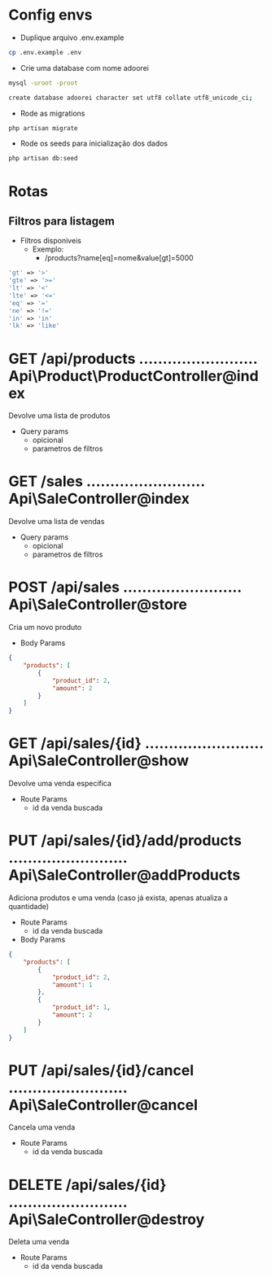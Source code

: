 # Config envs
- Duplique arquivo .env.example
```sh
cp .env.example .env
```
- Crie uma database com nome adoorei

```sh
mysql -uroot -proot
```

```sh
create database adoorei character set utf8 collate utf8_unicode_ci;
```

- Rode as migrations
```sh
php artisan migrate
```

- Rode os seeds para inicialização dos dados
```sh
php artisan db:seed
```

# Rotas
## Filtros para listagem
- Filtros disponiveis
    - Exemplo:
        - /products?name[eq]=nome&value[gt]=5000
```php
'gt' => '>'
'gte' => '>='
'lt' => '<'
'lte' => '<='
'eq' => '='
'ne' => '!='
'in' => 'in'
'lk' => 'like'
```

# GET /api/products ......................... Api\Product\ProductController@index
Devolve uma lista de produtos
- Query params
    - opicional
    - parametros de filtros

# GET /sales ......................... Api\SaleController@index
Devolve uma lista de vendas
- Query params
    - opicional
    - parametros de filtros
# POST /api/sales ......................... Api\SaleController@store
Cria um novo produto
- Body Params
```json
{
	"products": [
		{
			"product_id": 2,
			"amount": 2
		}
	]
}
```
# GET /api/sales/{id} ......................... Api\SaleController@show
Devolve uma venda especifica
- Route Params
    - id da venda buscada
# PUT /api/sales/{id}/add/products ......................... Api\SaleController@addProducts
Adiciona produtos e uma venda (caso já exista, apenas atualiza a quantidade)
- Route Params
    - id da venda buscada
- Body Params
```json
{
	"products": [
		{
			"product_id": 2,
			"amount": 1
		},
        {
            "product_id": 1,
            "amount": 2
        }
	]
}
```
# PUT /api/sales/{id}/cancel ......................... Api\SaleController@cancel
Cancela uma venda
- Route Params
    - id da venda buscada
# DELETE /api/sales/{id} ......................... Api\SaleController@destroy
Deleta uma venda
- Route Params
    - id da venda buscada
